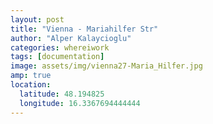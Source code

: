 ```yaml
---
layout: post
title: "Vienna - Mariahilfer Str"
author: "Alper Kalaycioglu"
categories: whereiwork
tags: [documentation]
image: assets/img/vienna27-Maria_Hilfer.jpg
amp: true
location:
  latitude: 48.194825
  longitude: 16.3367694444444
---
```

